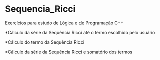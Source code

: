 # Sequencia_Ricci

Exercícios para estudo de Lógica e de Programação C++

*Cálculo da série da Sequência Ricci até o termo escolhido pelo usuário

*Cálculo do termo da Sequência Ricci

*Cálculo da série da Sequência Ricci e somatório dos termos
